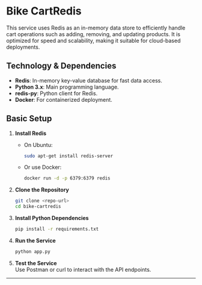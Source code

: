 # Bike CartRedis

This service uses Redis as an in-memory data store to efficiently handle cart operations such as adding, removing, and updating products. It is optimized for speed and scalability, making it suitable for cloud-based deployments.

## Technology & Dependencies

- **Redis**: In-memory key-value database for fast data access.
- **Python 3.x**: Main programming language.
- **redis-py**: Python client for Redis.
- **Docker**: For containerized deployment.

## Basic Setup

1. **Install Redis**  
    - On Ubuntu:  
      ```sh
      sudo apt-get install redis-server
      ```
    - Or use Docker:  
      ```sh
      docker run -d -p 6379:6379 redis
      ```

2. **Clone the Repository**  
    ```sh
    git clone <repo-url>
    cd bike-cartredis
    ```

3. **Install Python Dependencies**  
    ```sh
    pip install -r requirements.txt
    ```

4. **Run the Service**  
    ```sh
    python app.py
    ```

5. **Test the Service**  
    Use Postman or curl to interact with the API endpoints.

---